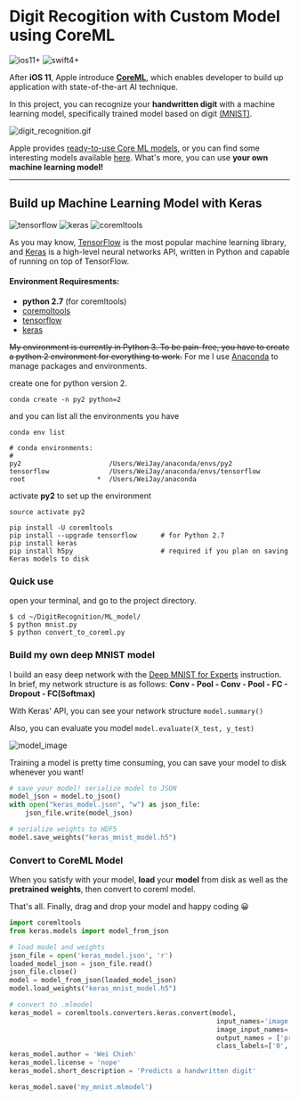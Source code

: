 # Digit Recogition with Custom Model using CoreML
![ios11+](https://img.shields.io/badge/ios-11%2B-blue.svg)
![swift4+](https://img.shields.io/badge/swift-4%2B-orange.svg)


After **iOS 11**, Apple introduce **[CoreML](https://developer.apple.com/documentation/coreml)**, which enables developer to build up application with state-of-the-art AI technique.

In this project, you can recognize your **handwritten digit** with a machine learning model, specifically trained model based on digit [(MNIST)](http://yann.lecun.com/exdb/mnist/).

![digit_recognition.gif](https://github.com/Weijay/DigitRecognition/blob/master/resources/digitRecognition.gif)

Apple provides [ready-to-use Core ML models](https://developer.apple.com/machine-learning/), or you can find some interesting models available [here](https://coreml.store/). What's more, you can use **your own machine learning model!**

---
## Build up Machine Learning Model with Keras
![tensorflow](https://img.shields.io/badge/tensorflow-1.4.0-blue.svg)
![keras](https://img.shields.io/badge/keras-2.1.2-brightgreen.svg)
![coremltools](https://img.shields.io/badge/coremltools-0.7-orange.svg)

As you may know, [TensorFlow](https://www.tensorflow.org/) is the most popular machine learning library, and  [Keras](https://keras.io/) is a high-level neural networks API, written in Python and capable of running on top of TensorFlow.

#### Environment Requiresments:
- **python 2.7** (for coremltools)
- [coremoltools](https://pypi.python.org/pypi/coremltools)
- [tensorflow](https://www.tensorflow.org/)
- [keras](https://keras.io/)


~~My environment is currently in Python 3. To be pain-free, you have to create a python 2 environment for everything to work.~~
For me I use [Anaconda](https://conda.io/docs/user-guide/install/download.html) to manage packages and environments.

create one for python version 2.

``conda create -n py2 python=2``

and you can list all the environments you have

``conda env list``

```
# conda environments:
#
py2                      /Users/WeiJay/anaconda/envs/py2
tensorflow               /Users/WeiJay/anaconda/envs/tensorflow
root                  *  /Users/WeiJay/anaconda
```
activate **py2** to set up the environment

``source activate py2``

```
pip install -U coremltools
pip install --upgrade tensorflow      # for Python 2.7
pip install keras
pip install h5py                      # required if you plan on saving Keras models to disk
```

### Quick use
open your terminal, and go to the project directory.
``` 
$ cd ~/DigitRecognition/ML_model/
$ python mnist.py
$ python convert_to_coreml.py
```


### Build my own deep MNIST model
I build an easy deep network with the [Deep MNIST for Experts](https://www.tensorflow.org/get_started/mnist/pros) instruction.
In brief, my network structure is as follows: **Conv - Pool - Conv - Pool - FC - Dropout - FC(Softmax)**

With Keras' API, you can see your network structure `model.summary()`

Also, you can evaluate you model `model.evaluate(X_test, y_test)`

![model_image](https://github.com/Weijay/DigitRecognition/blob/master/resources/model.png)


Training a model is pretty time consuming, you can save your model to disk whenever you want!

```python
# save your model! serialize model to JSON
model_json = model.to_json()
with open("keras_model.json", "w") as json_file:
    json_file.write(model_json)

# serialize weights to HDF5
model.save_weights("keras_mnist_model.h5")
```

### Convert to CoreML Model
When you satisfy with your model, **load** your **model** from disk as well as the **pretrained weights**, then convert to coreml model. 

That's all. Finally, drag and drop your model and happy coding 😀

```python
import coremltools
from keras.models import model_from_json

# load model and weights
json_file = open('keras_model.json', 'r')
loaded_model_json = json_file.read()
json_file.close()
model = model_from_json(loaded_model_json)
model.load_weights("keras_mnist_model.h5")

# convert to .mlmodel
keras_model = coremltools.converters.keras.convert(model, 
                                                    input_names='image (28x28)', 
                                                    image_input_names='image (28x28)', 
                                                    output_names = ['prediction'],
                                                    class_labels=['0', '1', '2', '3', '4', '5', '6', '7', '8', '9'])
keras_model.author = 'Wei Chieh'
keras_model.license = 'nope'
keras_model.short_description = 'Predicts a handwritten digit'

keras_model.save('my_mnist.mlmodel')
```

